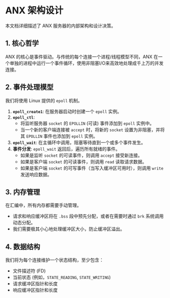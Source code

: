 # ANX 架构设计

本文档详细描述了 ANX 服务器的内部架构和设计决策。

## 1. 核心哲学

ANX 的核心是事件驱动。与传统的每个连接一个进程/线程模型不同，ANX 在一个单独的进程中运行一个事件循环，使用非阻塞I/O来高效地处理成千上万的并发连接。

## 2. 事件处理模型

我们将使用 Linux 提供的 `epoll` 机制。

1.  **`epoll_create1`**: 在服务器启动时创建一个 `epoll` 实例。
2.  **`epoll_ctl`**:
    *   将监听服务器 `socket` 的 `EPOLLIN` (可读) 事件添加到 `epoll` 实例中。
    *   当一个新的客户端连接被 `accept` 时，将新的 `socket` 设置为非阻塞，并将其 `EPOLLIN` 事件也添加到 `epoll` 实例。
3.  **`epoll_wait`**: 在主循环中调用，阻塞等待直到一个或多个事件发生。
4.  **事件分发**: `epoll_wait` 返回后，遍历所有就绪的事件。
    *   如果是监听 `socket` 的可读事件，则调用 `accept` 接受新连接。
    *   如果是客户端 `socket` 的可读事件，则调用 `read` 读取请求数据。
    *   如果是客户端 `socket` 的可写事件（当写入缓冲区可用时），则调用 `write` 发送响应数据。

## 3. 内存管理

在汇编中，所有内存都需要手动管理。
- 请求和响应缓冲区将在 `.bss` 段中预先分配，或者在需要时通过 `brk` 系统调用动态分配。
- 我们需要极其小心地处理缓冲区大小，防止缓冲区溢出。

## 4. 数据结构

我们将为每个连接维护一个状态结构，至少包含：
- 文件描述符 (FD)
- 当前状态 (例如，`STATE_READING`, `STATE_WRITING`)
- 请求缓冲区指针和长度
- 响应缓冲区指针和长度 